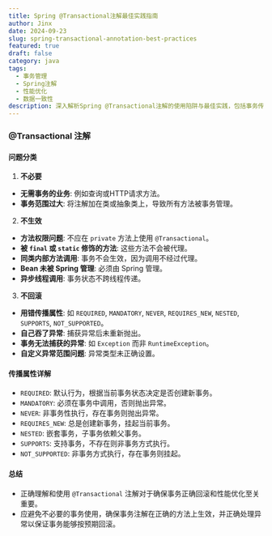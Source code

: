 ```yaml
---
title: Spring @Transactional注解最佳实践指南
author: Jinx
date: 2024-09-23
slug: spring-transactional-annotation-best-practices
featured: true
draft: false
category: java
tags:
  - 事务管理
  - Spring注解
  - 性能优化
  - 数据一致性
description: 深入解析Spring @Transactional注解的使用陷阱与最佳实践，包括事务传播属性详解、常见失效场景分析、异常处理策略以及性能优化建议
---
```


### @Transactional 注解

#### 问题分类

1. **不必要**

- **无需事务的业务**: 例如查询或HTTP请求方法。
- **事务范围过大**: 将注解加在类或抽象类上，导致所有方法被事务管理。

2. **不生效**

- **方法权限问题**: 不应在 `private` 方法上使用 `@Transactional`。
- **被 `final` 或 `static` 修饰的方法**: 这些方法不会被代理。
- **同类内部方法调用**: 事务不会生效，因为调用不经过代理。
- **Bean 未被 Spring 管理**: 必须由 Spring 管理。
- **异步线程调用**: 事务状态不跨线程传递。

3. **不回滚**

- **用错传播属性**: 如 `REQUIRED`, `MANDATORY`, `NEVER`, `REQUIRES_NEW`, `NESTED`, `SUPPORTS`, `NOT_SUPPORTED`。
- **自己吞了异常**: 捕获异常后未重新抛出。
- **事务无法捕获的异常**: 如 `Exception` 而非 `RuntimeException`。
- **自定义异常范围问题**: 异常类型未正确设置。

#### 传播属性详解

- `REQUIRED`: 默认行为，根据当前事务状态决定是否创建新事务。
- `MANDATORY`: 必须在事务中调用，否则抛出异常。
- `NEVER`: 非事务性执行，存在事务则抛出异常。
- `REQUIRES_NEW`: 总是创建新事务，挂起当前事务。
- `NESTED`: 嵌套事务，子事务依赖父事务。
- `SUPPORTS`: 支持事务，不存在则非事务方式执行。
- `NOT_SUPPORTED`: 非事务方式执行，存在事务则挂起。

#### 总结

- 正确理解和使用 `@Transactional` 注解对于确保事务正确回滚和性能优化至关重要。
- 应避免不必要的事务使用，确保事务注解在正确的方法上生效，并正确处理异常以保证事务能够按预期回滚。
